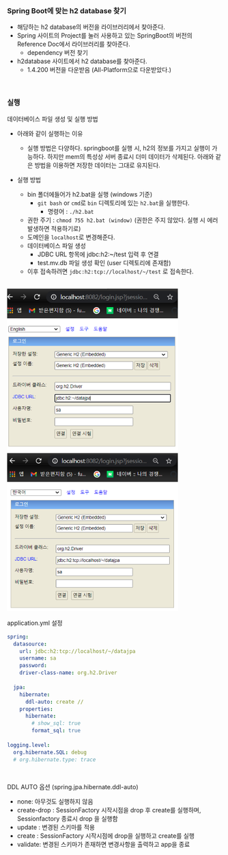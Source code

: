 ### Spring Boot에 맞는 h2 database 찾기

- 해당하는 h2 database의 버전을 라이브러리에서 찾아준다.
- Spring 사이트의 Project를 눌러 사용하고 있는 SpringBoot의 버전의 Reference Doc에서 라이브러리를 찾아준다.
  - dependency 버전 찾기
- h2database 사이트에서 h2 database를 찾아준다.
  - 1.4.200 버전을 다운받음 (All-Platform으로 다운받았다.)

<br>

### 실행

데이터베이스 파일 생성 및 실행 방법

- 아래와 같이 실행하는 이유

  - 실행 방법은 다양하다. springboot를 실행 시, h2의 정보를 가지고 실행이 가능하다. 하지만 mem의 특성상 서버 종료시 더미 데이터가 삭제된다. 아래와 같은 방법을 이용하면 저장한 데이터는 그대로 유지된다.

- 실행 방법
  - bin 폴더에들어가 h2.bat을 실행 (windows 기준)
    - `git bash` or `cmd`로 `bin` 디렉토리에 있는 `h2.bat`을 실행한다.
      - 명령어 : `./h2.bat`
  - 권한 주기 : `chmod 755 h2.bat (window)` (권한은 주지 않았다. 실행 시 에러발생하면
    적용하기로)
  - 도메인을 `localhost`로 변경해준다.
  - 데이터베이스 파일 생성
    - JDBC URL 항목에 jdbc:h2:~/test 입력 후 연결
    - test.mv.db 파일 생성 확인 (user 디렉토리에 존재함)
  - 이후 접속하려면 `jdbc:h2:tcp://localhost/~/test` 로 접속한다.

<br>

<img src="./image/h2.png" width="400">

<br>

<img src="./image/h2_2.png" width="400">

<br>

application.yml 설정

```yml
spring:
  datasource:
    url: jdbc:h2:tcp://localhost/~/datajpa
    username: sa
    password:
    driver-class-name: org.h2.Driver

  jpa:
    hibernate:
      ddl-auto: create //
    properties:
      hibernate:
        # show_sql: true
        format_sql: true

logging.level:
  org.hibernate.SQL: debug
  # org.hibernate.type: trace
```

<br>

DDL AUTO 옵션 (spring.jpa.hibernate.ddl-auto)

- none: 아무것도 실행하지 않음
- create-drop : SessionFactory 시작시점을 drop 후 create를 실행하며, Sessionfactory 종료시 drop 을 실행함
- update : 변경된 스키마를 적용
- create : SessionFactory 시작시점에 drop을 실행하고 create를 실행
- validate: 변경된 스키마가 존재하면 변경사항을 출력하고 app을 종료
